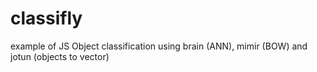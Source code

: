 # classifly
example of JS Object classification using brain (ANN), mimir (BOW) and jotun (objects to vector)
